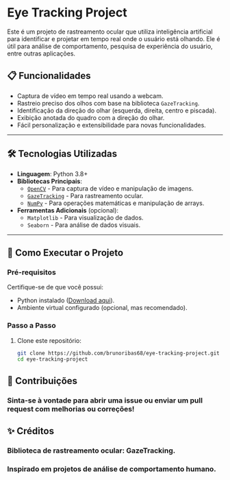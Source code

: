# Eye Tracking Project

Este é um projeto de rastreamento ocular que utiliza inteligência artificial para identificar e projetar em tempo real onde o usuário está olhando. Ele é útil para análise de comportamento, pesquisa de experiência do usuário, entre outras aplicações.

## 📋 Funcionalidades

- Captura de vídeo em tempo real usando a webcam.
- Rastreio preciso dos olhos com base na biblioteca `GazeTracking`.
- Identificação da direção do olhar (esquerda, direita, centro e piscada).
- Exibição anotada do quadro com a direção do olhar.
- Fácil personalização e extensibilidade para novas funcionalidades.

---

## 🛠 Tecnologias Utilizadas

- **Linguagem**: Python 3.8+
- **Bibliotecas Principais**:
  - [`OpenCV`](https://opencv.org/) - Para captura de vídeo e manipulação de imagens.
  - [`GazeTracking`](https://github.com/antoinelame/GazeTracking) - Para rastreamento ocular.
  - [`NumPy`](https://numpy.org/) - Para operações matemáticas e manipulação de arrays.
- **Ferramentas Adicionais** (opcional):
  - `Matplotlib` - Para visualização de dados.
  - `Seaborn` - Para análise de dados visuais.

---

## 🚀 Como Executar o Projeto

### Pré-requisitos

Certifique-se de que você possui:
- Python instalado ([Download aqui](https://www.python.org/downloads/)).
- Ambiente virtual configurado (opcional, mas recomendado).

### Passo a Passo

1. Clone este repositório:
   ```bash
   git clone https://github.com/brunoribas68/eye-tracking-project.git
   cd eye-tracking-project
   
## 🤝 Contribuições
### Sinta-se à vontade para abrir uma issue ou enviar um pull request com melhorias ou correções!


## ✨ Créditos
### Biblioteca de rastreamento ocular: GazeTracking.

### Inspirado em projetos de análise de comportamento humano.